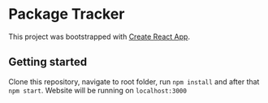 # Package Tracker


This project was bootstrapped with [Create React App](https://github.com/facebook/create-react-app).

## Getting started

Clone this repository, navigate to root folder, run `npm install` and after that `npm start`.
Website will be running on `localhost:3000`
